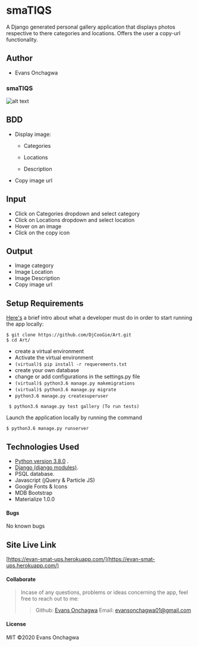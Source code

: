
# smaTIQS
A Django generated personal gallery application that displays photos respective to there categories and locations. Offers the user a copy-url functionality.

## Author
* Evans Onchagwa


### smaTIQS

![alt text](smat.png)


## BDD
* Display image:

    - Categories

    - Locations

    - Description

* Copy image url


## Input
* Click on Categories dropdown and select category
* Click on Locations dropdown and select location
* Hover on an image
* Click on the copy icon


## Output
* Image category
* Image Location
* Image Description
* Copy image url





## Setup Requirements
  [Here's](https://www.python.org/) a brief intro about what a developer must do in order to start running the app locally:

  ```
  $ git clone https://github.com/DjCooGie/Art.git
  $ cd Art/
  ```
  * create a virtual environment
  * Activate the virtual environment
  * ` (virtual)$ pip install -r requerements.txt `
  * create your own database
  * change or add configurations in the settings.py file
  * ` (virtual)$ python3.6 manage.py makemigrations `
  * ` (virtual)$ python3.6 manage.py migrate `
  * ` python3.6 manage.py createsuperuser `

 ```
  $ python3.6 manage.py test gallery (To run tests)

 ```
 
Launch the application locally by running the command
     
  ```
  $ python3.6 manage.py runserver

  ```
  
   
## Technologies Used
  * [Python version 3.8.0](https://www.python.org/) . 
  * [Django (django modules)](https://docs.djangoproject.com/en/3.0/intro/tutorial01/).
  * PSQL database.
  * Javascript (jQuery & Particle JS)
  * Google Fonts & Icons
  * MDB Bootstrap
  * Materialize 1.0.0

 #### Bugs
No known bugs

## Site Live Link
[https://evan-smat-ups.herokuapp.com/](https://evan-smat-ups.herokuapp.com/)

#### Collaborate
>Incase of any questions, problems or ideas concerning the app, feel free to reach out to me:
>>Github: [Evans Onchagwa](https://github.com/jusinam)
>>Email: evansonchagwa01@gmail.com

#### License
MIT
&copy;2020 Evans Onchagwa
